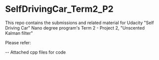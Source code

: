 # SelfDrivingCar_Term2_P2
This repo contains the submissions and related material for Udacity "Self Driving Car" Nano degree program's Term 2 - Project 2, "Unscented Kalman filter"

Please refer:

-- Attached cpp files for code
